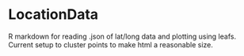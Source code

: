 # LocationData
R markdown for reading .json of lat/long data and plotting using leafs. Current setup to cluster points to make html a reasonable size.
